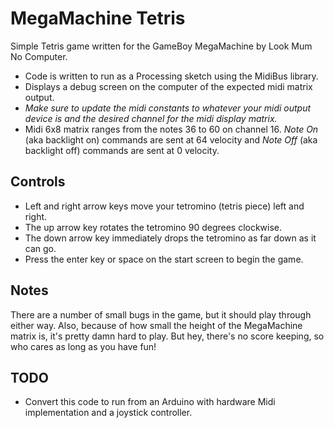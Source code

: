 # MegaMachine Tetris
Simple Tetris game written for the GameBoy MegaMachine by Look Mum No Computer.

- Code is written to run as a Processing sketch using the MidiBus library.
- Displays a debug screen on the computer of the expected midi matrix output.
- *Make sure to update the midi constants to whatever your midi output device is and the desired channel for the midi display matrix.*
- Midi 6x8 matrix ranges from the notes 36 to 60 on channel 16. _Note On_ (aka backlight on) commands are sent at 64 velocity and _Note Off_ (aka backlight off) commands are sent at 0 velocity.

## Controls
- Left and right arrow keys move your tetromino (tetris piece) left and right.
- The up arrow key rotates the tetromino 90 degrees clockwise.
- The down arrow key immediately drops the tetromino as far down as it can go.
- Press the enter key or space on the start screen to begin the game.

## Notes
There are a number of small bugs in the game, but it should play through either way. Also, because of how small the height of the MegaMachine matrix is, it's pretty damn hard to play. But hey, there's no score keeping, so who cares as long as you have fun!

## TODO

- Convert this code to run from an Arduino with hardware Midi implementation and a joystick controller.
